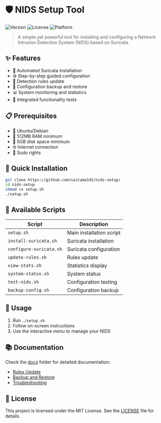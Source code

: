 # 🛡️ NIDS Setup Tool

![Version](https://img.shields.io/badge/version-0.1.2-blue.svg)
![License](https://img.shields.io/badge/license-MIT-green.svg)
![Platform](https://img.shields.io/badge/platform-Linux-lightgrey.svg)

> A simple yet powerful tool for installing and configuring a Network Intrusion Detection System (NIDS) based on Suricata.

## ✨ Features

- 🚀 Automated Suricata installation
- ⚙️ Step-by-step guided configuration
- 🔄 Detection rules update
- 💾 Configuration backup and restore
- 📊 System monitoring and statistics
- 🧪 Integrated functionality tests

## 📋 Prerequisites

- 🐧 Ubuntu/Debian
- 🧠 512MB RAM minimum
- 💽 5GB disk space minimum
- 🌐 Internet connection
- 🔑 Sudo rights

## 🚀 Quick Installation

```bash
git clone https://github.com/saitama142/nids-setup/
cd nids-setup
chmod +x setup.sh
./setup.sh
```

## 📜 Available Scripts

| Script | Description |
|--------|-------------|
| `setup.sh` | Main installation script |
| `install-suricata.sh` | Suricata installation |
| `configure-suricata.sh` | Suricata configuration |
| `update-rules.sh` | Rules update |
| `view-stats.sh` | Statistics display |
| `system-status.sh` | System status |
| `test-nids.sh` | Configuration testing |
| `backup-config.sh` | Configuration backup |

## 🔧 Usage

1. Run `./setup.sh`
2. Follow on-screen instructions
3. Use the interactive menu to manage your NIDS

## 📚 Documentation

Check the [docs](./docs) folder for detailed documentation:
- [Rules Update](./docs/update-rules.md)
- [Backup and Restore](./docs/backup-restore.md)
- [Troubleshooting](./docs/troubleshooting.md)

## 📄 License

This project is licensed under the MIT License. See the [LICENSE](LICENSE) file for details.
